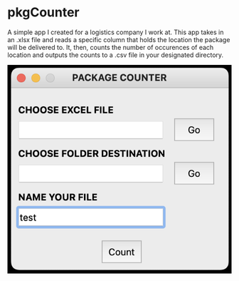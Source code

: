 # pkgCounter

A simple app I created for a logistics company I work at. This app takes in an .xlsx file and reads a specific column that holds the location the package will be delivered to. It, then, counts the number of occurences of each location and outputs the counts to a .csv file in your designated directory. 

![alt text](https://github.com/prngnmark/pkgCounter/blob/main/Screenshot-app.png?raw=true)
